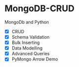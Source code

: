 # MongoDB-CRUD
MongoDb and Python

- [x] CRUD
- [x] Schema Validation
- [x] Bulk Inserting
- [x] Data Modelling
- [x] Advanced Queries
- [x] PyMongo Arrow Demo
